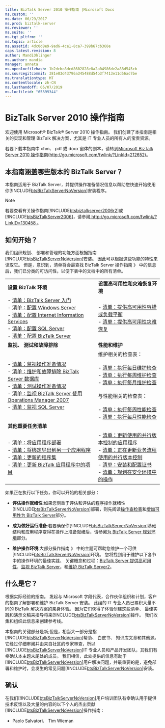 ```yaml
---
title: BizTalk Server 2010 操作指南 |Microsoft Docs
ms.custom: ''
ms.date: 06/29/2017
ms.prod: biztalk-server
ms.reviewer: ''
ms.suite: ''
ms.tgt_pltfrm: ''
ms.topic: article
ms.assetid: 4dc0d8e9-9ad6-4ce1-8ca7-399b67cb360e
caps.latest.revision: 8
author: MandiOhlinger
ms.author: mandia
manager: anneta
ms.openlocfilehash: 1b2dcbc8dcd8602828e8a2a04986de2a88d545cb
ms.sourcegitcommit: 381e83d43796a345488d54b3f7413e11d56ad7be
ms.translationtype: MT
ms.contentlocale: zh-CN
ms.lasthandoff: 05/07/2019
ms.locfileid: "65399344"
---
```

# <a name="biztalk-server-2010-operations-guide"></a>BizTalk Server 2010 操作指南
欢迎使用 Microsoft® BizTalk® Server 2010 操作指南。 我们创建了本指南是相关的实现和管理 BizTalk 解决方案，尤其是 IT 专业人员的所有人的宝贵资源。  
  
 若要下载本指南中 chm、 pdf 或 docx 窗体的副本，请转到[Microsoft BizTalk Server 2010 操作指南](http://go.microsoft.com/fwlink/?LinkId=212652)(http://go.microsoft.com/fwlink/?LinkId=212652)。  
  
## <a name="which-versions-of-biztalk-server-does-the-guide-cover"></a>本指南涵盖哪些版本的 BizTalk Server？  
 本指南适用于 BizTalk Server，并提供操作准备情况信息以帮助您快速开始使用你[!INCLUDE[btsBizTalkServerNoVersion](../includes/btsbiztalkservernoversion-md.md)]安装程序。  
  
> [!NOTE]
>  若要查看有关操作指南[!INCLUDE[btsbiztalkserver2006r2](../includes/btsbiztalkserver2006r2-md.md)]或[!INCLUDE[btsBizTalkServer2006](../includes/btsbiztalkserver2006-md.md)]，请参阅[ http://go.microsoft.com/fwlink/?LinkID=130458 ](http://go.microsoft.com/fwlink/?LinkID=130458)。  
  
## <a name="where-do-i-start"></a>如何开始？  
 我们组织规划、 部署和管理的功能方面根据指南[!INCLUDE[btsBizTalkServerNoVersion](../includes/btsbiztalkservernoversion-md.md)]安装。 因此可以根据这些功能的特性来读取它。 但是，意识到，清单将会最查找 BizTalk Server 操作指南 》 中的信息后，我们已分类的可访问性，以便下表中的文档中的所有清单。  
  
|||  
|-|-|  
|**设置 BizTalk 环境**|**设置高可用性和灾难恢复环境**|  
|-   [清单：BizTalk Server 入门](http://msdn.microsoft.com/library/37d265cd-c393-46ac-ac21-129a1511359b)<br />-   [清单：配置 Windows Server](~/technical-guides/checklist-configuring-windows-server.md)<br />-   [清单：配置 Internet Information Services](~/technical-guides/checklist-configuring-internet-information-services.md)<br />-   [清单：配置 SQL Server](../technical-guides/checklist-configuring-sql-server.md)<br />-   [清单：配置 BizTalk Server](~/technical-guides/checklist-configuring-biztalk-server.md)|-   [清单：提供高可用性容错或负载平衡](~/technical-guides/checklist-providing-high-availability-with-fault-tolerance-or-load-balancing.md)<br />-   [清单：提供高可用性灾难恢复](~/technical-guides/checklist-increasing-availability-with-disaster-recovery.md)|  
|**监视、 测试和故障排除**|**性能和维护**|  
|-   [清单：监视操作准备情况](~/technical-guides/checklist-monitoring-operational-readiness.md)<br />-   [清单：维护和故障排除 BizTalk Server 数据库](../technical-guides/checklist-maintaining-and-troubleshooting-biztalk-server-databases.md)<br />-   [清单：测试操作准备情况](~/technical-guides/checklist-testing-operational-readiness.md)<br />-   [清单：监视 BizTalk Server 使用 Operations Manager 2007](~/technical-guides/checklist-monitoring-biztalk-server-with-operations-manager-2007.md)<br />-   [清单：监视 SQL Server](~/technical-guides/checklist-monitoring-sql-servers.md)|维护相关的检查表：<br /><br /> -   [清单：执行每日维护检查](~/technical-guides/checklist-performing-daily-maintenance-checks.md)<br />-   [清单：执行每周维护检查](~/technical-guides/checklist-performing-weekly-maintenance-checks.md)<br />-   [清单：执行每月维护检查](~/technical-guides/checklist-performing-monthly-maintenance-checks.md)<br /><br /> 与性能相关的检查表：<br /><br /> -   [清单：执行每周性能检查](~/technical-guides/checklist-performing-weekly-performance-checks.md)<br />-   [清单：执行每月性能检查](~/technical-guides/checklist-performing-monthly-performance-checks.md)|  
|**其他重要任务清单**||  
|-   [清单：将应用程序部署](~/technical-guides/checklist-deploying-an-application.md)<br />-   [清单：将绑定导出到另一个应用程序](~/technical-guides/checklist-exporting-bindings-from-one-application-to-another.md)<br />-   [清单：更新的程序集](~/technical-guides/checklist-updating-an-assembly.md)<br />-   [清单：更新 BizTalk 应用程序中的项目](~/technical-guides/checklist-updating-artifacts-in-a-biztalk-application.md)|-   [清单：更新使用的并行版本控制的应用程序](~/technical-guides/checklist-updating-an-application-using-side-by-side-versioning.md)<br />-   [清单：正在更新业务流程使用的并行版本控制](~/technical-guides/checklist-updating-an-orchestration-using-side-by-side-versioning.md)<br />-   [清单：安装和配置证书](../technical-guides/checklist-installing-and-configuring-certificates.md)<br />-   [清单：规划在安全环境中的操作](../technical-guides/checklist-planning-for-operations-in-a-secure-environment.md)|  
  
 如果正在执行以下任务，你可以开始的相关部分：  
  
- **评估操作就绪性**:如果您侧重于评估和评估的程序操作就绪性[!INCLUDE[btsBizTalkServerNoVersion](../includes/btsbiztalkservernoversion-md.md)]部署，则先阅读[操作查检表](~/technical-guides/operations-checklists.md)和[增加可用性为 BizTalk Server](~/technical-guides/increasing-availability-for-biztalk-server.md)部分。  
  
- **成为做好运行准备**:若要确保你[!INCLUDE[btsBizTalkServerNoVersion](../includes/btsbiztalkservernoversion-md.md)]基础结构和应用程序变得在操作上准备就绪后，请参阅[为 BizTalk Server 规划环境](~/technical-guides/planning-the-environment-for-biztalk-server.md)部分。  
  
- **维护操作环境**:大部分操作指南 》 中的主题可帮助您维护一个可供[!INCLUDE[btsBizTalkServerNoVersion](../includes/btsbiztalkservernoversion-md.md)]环境。 您将找到用于维护以下各节中的操作环境的最佳实践、 关键概念和过程：[BizTalk Server 提供高可用性](~/technical-guides/increasing-availability-for-biztalk-server.md)，[监视 BizTalk Server](~/technical-guides/monitoring-biztalk-server2.md)，和[维护 BizTalk Server2](~/technical-guides/maintaining-biztalk-server2.md)。  
  
## <a name="whats-in-it"></a>什么是它？  
 根据实际经验的指南。 发起与 Microsoft 字段代表，合作伙伴组织和计划，客户的指南了解部署和维护 BizTalk Server 安装。 此组的 IT 专业人员已累积大量不同的 BizTalk 解决方案的亲身体验。 因为它们获得了体验创建这些清单、 最佳实践和演示文稿来指导将来[!INCLUDE[btsBizTalkServerNoVersion](../includes/btsbiztalkservernoversion-md.md)]操作。 我们收集和组织此信息来创建参考线。  
  
 本指南的关键部分是新;但是，相当大一部分是指[!INCLUDE[btsBizTalkServerNoVersion](../includes/btsbiztalkservernoversion-md.md)]帮助、 白皮书、 知识库文章和其他源。 它经过仔细审阅并由来自社区的专家审查，所以[!INCLUDE[btsBizTalkServerNoVersion](../includes/btsbiztalkservernoversion-md.md)]IT 专业人员和产品开发团队，其我们有幸确认本主题末尾处的成员。 我们相信，此处提供的信息有助于[!INCLUDE[btsBizTalkServerNoVersion](../includes/btsbiztalkservernoversion-md.md)]用户解决问题，并最重要的是，避免部署和维护时，会发生的常见问题[!INCLUDE[btsBizTalkServerNoVersion](../includes/btsbiztalkservernoversion-md.md)]安装。  
  
## <a name="acknowledgments"></a>确认  
 在我们[!INCLUDE[btsBizTalkServerNoVersion](../includes/btsbiztalkservernoversion-md.md)]用户培训团队有幸确认用于提供技术反馈以及大量的内容的以下个人的杰出贡献[!INCLUDE[btsBizTalkServerNoVersion](../includes/btsbiztalkservernoversion-md.md)]操作指南：  
  
-   Paolo Salvatori、 Tim Wieman